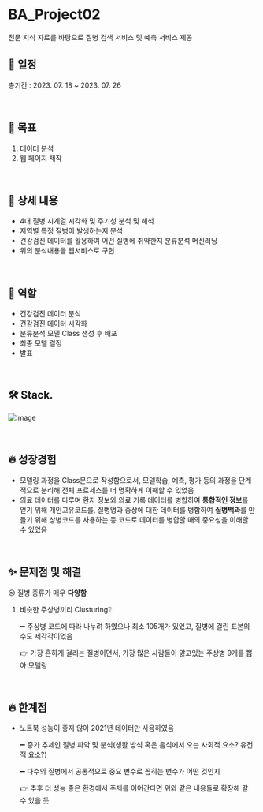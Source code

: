 # BA_Project02
전문 지식 자료를 바탕으로 질병 검색 서비스 및 예측 서비스 제공

## 📅 일정
총기간 : 2023. 07. 18 ~ 2023. 07. 26

<br>

## 📌 목표

1. 데이터 분석
2. 웹 페이지 제작

<br>

## 📖 상세 내용

- 4대 질병 시계열 시각화 및 주기성 분석 및 해석
- 지역별 특정 질병이 발생하는지 분석
- 건강검진 데이터를 활용하여 어떤 질병에 취약한지 분류분석 머신러닝
- 위의 분석내용을 웹서비스로 구현

<br>

## 🐰 역할

- 건강검진 데이터 분석
- 건강검진 데이터 시각화
- 분류분석 모델 Class 생성 후 배포
- 최종 모델 결정
- 발표

<br>

## 🛠️ Stack.
![image](https://github.com/saeuggang10/BA_Project02/assets/78424269/fb574fd7-ec19-4628-bb86-df9dd32a72ea)

<br>

## **🔥 성장경험**

- 모델링 과정을 Class문으로 작성함으로서, 모델학습, 예측, 평가 등의 과정을 단계적으로 분리해 전체 프로세스를 더 명확하게 이해할 수 있었음
- 의료 데이터를 다루며 환자 정보와 의료 기록 데이터를 병합하여 **통합적인 정보**를 얻기 위해 개인고유코드를, 질병명과 증상에 대한 데이터를 병합하여 **질병백과**를 만들기 위해  상병코드를 사용하는 등 코드로 데이터를 병합할 때의 중요성을 이해할 수 있었음

<br>

## ✨ 문제점 및 해결

😒 질병 종류가 매우 **다양함**

1. 비슷한 주상병끼리 Clusturing❔
    
    ➖ 주상병 코드에 따라 나누려 하였으나 최소 105개가 있었고, 질병에 걸린 표본의 수도 제각각이었음
    
    👉 가장 흔하게 걸리는 질병이면서, 가장 많은 사람들이 앓고있는 주상병 9개를 뽑아 모델링
    

<br>

## 🔥 한계점

- 노트북 성능이 좋지 않아 2021년 데이터만 사용하였음
    
    ➖ 증가 추세인 질병 파악 및 분석(생활 방식 혹은 음식에서 오는 사회적 요소? 유전적 요소?)
    
    ➖ 다수의 질병에서 공통적으로 중요 변수로 꼽히는 변수가 어떤 것인지
    
    👉 추후 더 성능 좋은 환경에서 주제를 이어간다면 위와 같은 내용들로 확장해 갈 수 있을 듯
